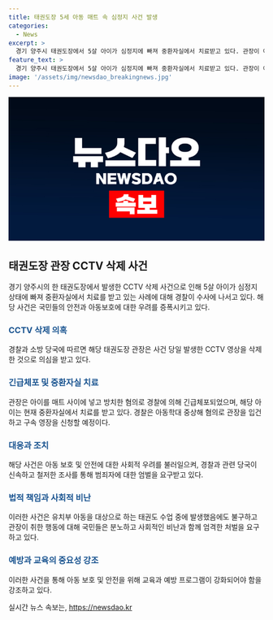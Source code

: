 ```yaml
---
title: 태권도장 5세 아동 매트 속 심정지 사건 발생
categories:
  - News
excerpt: >
  경기 양주시 태권도장에서 5살 아이가 심정지에 빠져 중환자실에서 치료받고 있다. 관장이 아이를 매트 사이에 거꾸로 넣고 방치한 후 CCTV 영상을 삭제한 혐의로 경찰에 체포됐다. 아동학대 중상해 혐의로 경찰이 수사하고 있으며, 태권도장은 유치부 전용반도 운영 중이었다. 5살 아이의 건강 상태와 더불어 관장의 행위에 대한 사회적 분노와 관심이 높아지고 있다.
feature_text: >
  경기 양주시 태권도장에서 5살 아이가 심정지에 빠져 중환자실에서 치료받고 있다. 관장이 아이를 매트 사이에 거꾸로 넣고 방치한 후 CCTV 영상을 삭제한 혐의로 경찰에 체포됐다. 아동학대 중상해 혐의로 경찰이 수사하고 있으며, 태권도장은 유치부 전용반도 운영 중이었다. 5살 아이의 건강 상태와 더불어 관장의 행위에 대한 사회적 분노와 관심이 높아지고 있다.
image: '/assets/img/newsdao_breakingnews.jpg'
---
```


<p><img src="/assets/img/newsdao_breakingnews.jpg" alt="bookingtag 속보" /></p>

<h2 data-ke-size="size26">태권도장 관장 CCTV 삭제 사건</h2>

<p data-ke-size="size16">경기 양주시의 한 태권도장에서 발생한 CCTV 삭제 사건으로 인해 5살 아이가 심정지 상태에 빠져 중환자실에서 치료를 받고 있는 사례에 대해 경찰이 수사에 나서고 있다. 해당 사건은 국민들의 안전과 아동보호에 대한 우려를 증폭시키고 있다.</p>

<h3><b><span style="color: #1a5490;">CCTV 삭제 의혹</span></b></h3>

<p data-ke-size="size16">경찰과 소방 당국에 따르면 해당 태권도장 관장은 사건 당일 발생한 CCTV 영상을 삭제한 것으로 의심을 받고 있다.</p>

<h3><b><span style="color: #1a5490;">긴급체포 및 중환자실 치료</span></b></h3>

<p data-ke-size="size16">관장은 아이를 매트 사이에 넣고 방치한 혐의로 경찰에 의해 긴급체포되었으며, 해당 아이는 현재 중환자실에서 치료를 받고 있다. 경찰은 아동학대 중상해 혐의로 관장을 입건하고 구속 영장을 신청할 예정이다.</p>

<h3><b><span style="color: #1a5490;">대응과 조치</span></b></h3>

<p data-ke-size="size16">해당 사건은 아동 보호 및 안전에 대한 사회적 우려를 불러일으켜, 경찰과 관련 당국이 신속하고 철저한 조사를 통해 범죄자에 대한 엄벌을 요구받고 있다.</p>

<h3><b><span style="color: #1a5490;">법적 책임과 사회적 비난</span></b></h3>

<p data-ke-size="size16">이러한 사건은 유치부 아동을 대상으로 하는 태권도 수업 중에 발생했음에도 불구하고 관장이 취한 행동에 대해 국민들은 분노하고 사회적인 비난과 함께 엄격한 처벌을 요구하고 있다.</p>

<h3><b><span style="color: #1a5490;">예방과 교육의 중요성 강조</span></b></h3>

<p data-ke-size="size16">이러한 사건을 통해 아동 보호 및 안전을 위해 교육과 예방 프로그램이 강화되어야 함을 강조하고 있다.</p>
실시간 뉴스 속보는, <a href="https://newsdao.kr" rel="dofollow">https://newsdao.kr</a>


